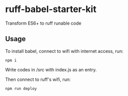 # ruff-babel-starter-kit

Transform ES6+ to ruff runable code

## Usage

To install babel, connect to wifi with internet access, run:

```shell
npm i
```

Write codes in /src with index.js as an entry.

Then connect to ruff's wifi, run:

```shell
npm run deploy
```
